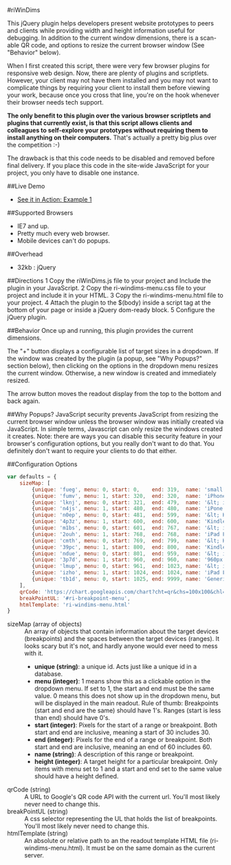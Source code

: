#riWinDims

This jQuery plugin helps developers present website prototypes to peers and clients while providing width and height
information useful for debugging.  In addition to the current window dimensions, there is a scan-able QR code, and
options to resize the current browser window (See "Behavior" below).

When I first created this script, there were very few browser plugins for responsive web design.  Now, there are plenty
of plugins and scriptlets.  However, your client may not have them installed and you may not want to complicate things
by requiring your client to install them before viewing your work, because once you cross that line, you're on the hook
whenever their browser needs tech support.

__The only benefit to this plugin over the various browser scriptlets and plugins that currently exist, is that this
script allows clients and colleagues to self-explore your prototypes without requiring them to install anything on
their computers.__ That's actually a pretty big plus over the competition :-)

The drawback is that this code needs to be disabled and removed before final delivery.  If you place
this code in the site-wide JavaScript for your project, you only have to disable one instance.

##Live Demo
- [See it in Action: Example 1](http://matthewtoledo.com/creations/riWinDims/example/example-1.html)

##Supported Browsers
- IE7 and up.
- Pretty much every web browser.
- Mobile devices can't do popups.

##Overhead
- 32kb : jQuery

##Directions
1 Copy the riWinDims.js file to your project and Include the plugin in your JavaScript.
2 Copy the ri-windims-menu.css file to your project and include it in your HTML.
3 Copy the ri-windims-menu.html file to your project.
4 Attach the plugin to the $(body) inside a script tag at the bottom of your page or inside a jQuery dom-ready block.
5 Configure the jQuery plugin.

##Behavior
Once up and running, this plugin provides the current dimensions.

The "+" button displays a configurable list of target sizes in a dropdown.   If the window was created by the plugin
(a popup, see "Why Popups?" section below), then clicking on the options in the dropdown menu resizes the current
window.  Otherwise, a new window is created and immediately resized.

The arrow button moves the readout display from the top to the bottom and back again.


##Why Popups?
JavaScript security prevents JavaScript from resizing the current browser window unless the browser window was initially
created via JavaScript.  In simple terms, Javascript can only resize the windows created it creates.  Note: there are
ways you can disable this security feature in your browser's configuration options, but you really don't want to do
that.  You definitely don't want to require your clients to do that either.

##Configuration Options

```javascript
var defaults = {
    sizeMap: [
        {unique: 'fueg', menu: 0, start: 0,    end: 319,  name: 'small / text'},
        {unique: 'fumv', menu: 1, start: 320,  end: 320,  name: 'iPhone Portrait', height: 480},
        {unique: 'lknj', menu: 0, start: 321,  end: 479,  name: '&lt; iPhone Landscape'},
        {unique: 'n4js', menu: 1, start: 480,  end: 480,  name: 'iPone Landscape', height: 320},
        {unique: 'n0ep', menu: 0, start: 481,  end: 599,  name: '&lt; Kindle Nook'},
        {unique: '4p3z', menu: 1, start: 600,  end: 600,  name: 'Kindle Nook Portrait', height: 800},
        {unique: 'm1bs', menu: 0, start: 601,  end: 767,  name: '&lt; iPad Portrait'},
        {unique: '2ouh', menu: 1, start: 768,  end: 768,  name: 'iPad Portrait', height: 1024},
        {unique: 'cmth', menu: 0, start: 769,  end: 799,  name: '&lt; Kindle Nook Landscape'},
        {unique: '39pc', menu: 1, start: 800,  end: 800,  name: 'Kindle Nook Landscape', height: 600},
        {unique: 'ndue', menu: 0, start: 801,  end: 959,  name: '&lt; iPad Landscape'},
        {unique: '3p7d', menu: 1, start: 960,  end: 960,  name: '960px', height: 680},
        {unique: 'lmup', menu: 0, start: 961,  end: 1023, name: '&lt; iPad Landscape'},
        {unique: 'izho', menu: 1, start: 1024, end: 1024, name: 'iPad Landscape', height: 768},
        {unique: 'tb1d', menu: 0, start: 1025, end: 9999, name: 'Generic Desktop'}
    ],
    qrCode: 'https://chart.googleapis.com/chart?cht=qr&chs=100x100&chl=' + encodeURI(document.URL) + '&chld=L',
    breakPointUL: '#ri-breakpoint-menu',
    htmlTemplate: 'ri-windims-menu.html'
}
```

<dl>
<dt>sizeMap (array of objects)</dt>
<dd>An array of objects that contain information about the target devices (breakpoints) and the spaces between the target devices (ranges).
It looks scary but it's not, and hardly anyone would ever need to mess with it.
<ul>
<li><b>unique (string)</b>:  a unique id. Acts just like a unique id in a database.</li>
<li><b>menu (integer)</b>: 1 means show this as a clickable option in the dropdown menu.  If set to 1, the start and end must be the same value.  0 means this does not show up in the dropdown menu, but will be displayed in the main readout.  Rule of thumb: Breakpoints (start and end are the same) should have 1's.  Ranges (start is less than end) should have 0's.</li>
<li><b>start (integer)</b>: Pixels for the start of a range or breakpoint.  Both start and end are inclusive, meaning a start of 30 includes 30.</li>
<li><b>end (integer)</b>: Pixels for the end of a range or breakpoint.  Both start and end are inclusive, meaning an end of 60 includes 60.</li>
<li><b>name (string)</b>: A description of this range or breakpoint.</li>
<li><b>height (integer)</b>: A target height for a particular breakpoint.  Only items with menu set to 1 and a start and end set to the same value should have a height defined.</li>
</dd>
<dt>qrCode (string)</dt>
<dd>A URL to Google's QR code API with the current url.  You'll most likely never need to change this.</dd>
<dt>breakPointUL (string)</dt>
<dd>A css selector representing the UL that holds the list of breakpoints.  You'll most likely never need to change this.</dd>
<dt>htmlTemplate (string)</dt>
<dd>An absolute or relative path to an the readout template HTML file (ri-windims-menu.html). It must be on the same domain as the current server.</dd>
</dl>


